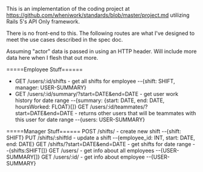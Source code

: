 This is an implementation of the coding project at https://github.com/wheniwork/standards/blob/master/project.md utilizing Rails 5's API Only framework.


There is no front-end to this.  The following routes are what I've designed to meet the use cases described in the spec doc.

Assuming "actor" data is passed in using an HTTP header.  Will include more data here when I flesh that out more.


=====Employee Stuff======

- GET /users/:id/shifts - get all shifts for employee
--{shift: SHIFT, manager: USER-SUMMARY}
- GET /users/:id/summary/?start=DATE&end=DATE - get user work history for date range
--{summary: {start: DATE, end: DATE, hoursWorked: FLOAT}[]}
GET /users/:id/teammates/?start=DATE&end=DATE - returns other users that will be teammates with this user for date range
--{users: USER-SUMMARY}

=====Manager Stuff======
POST /shifts/ - create new shift
--{shift: SHIFT}
PUT /shifts/:shiftId - update a shift
--{employee_id: INT, start: DATE, end: DATE}
GET /shifts/?start=DATE&end=DATE - get shifts for date range
--{shifts:SHIFT[]}
GET /users/ - get info about all employees
--{USER-SUMMARY[]}
GET /users/:id/ - get info about employee
--{USER-SUMMARY}
